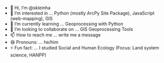 - 👋 Hi, I’m @skleinha
- 👀 I’m interested in ... Python (mostly ArcPy Site Package), JavaScript (web-mapping), GIS
- 🌱 I’m currently learning ... Geoprocessing with Python
- 💞️ I’m looking to collaborate on ... GIS Geoprocessing Tools
- 📫 How to reach me ... write me a message
- 😄 Pronouns: ... he/him
- ⚡ Fun fact: ... I studied Social and Human Ecology (Focus: Land system science, HANPP) 

<!---
skleinha/skleinha is a ✨ special ✨ repository because its `README.md` (this file) appears on your GitHub profile.
You can click the Preview link to take a look at your changes.
--->
